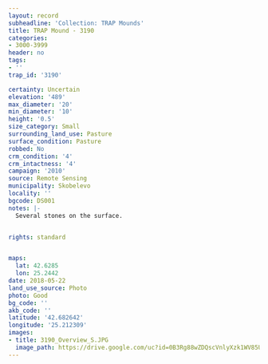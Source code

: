 ```yaml
---
layout: record
subheadline: 'Collection: TRAP Mounds'
title: TRAP Mound - 3190
categories:
- 3000-3999
header: no
tags:
- ''
trap_id: '3190'

certainty: Uncertain
elevation: '489'
max_diameter: '20'
min_diameter: '10'
height: '0.5'
size_category: Small
surrounding_land_use: Pasture
surface_condition: Pasture
robbed: No
crm_condition: '4'
crm_intactness: '4'
campaign: '2010'
source: Remote Sensing
municipality: Skobelevo
locality: ''
bgcode: DS001
notes: |-
  Several stones on the surface.


rights: standard


maps:
  lat: 42.6285
  lon: 25.2442
date: 2018-05-22
land_use_source: Photo
photo: Good
bg_code: ''
akb_code: ''
latitude: '42.682642'
longitude: '25.212309'
images:
- title: 3190_Overview_S.JPG
  image_path: https://drive.google.com/uc?id=0B3Rg88wZDQscVnlyXzk1WV85UEU
---
```

